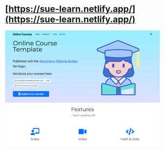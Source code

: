 # [https://sue-learn.netlify.app/](https://sue-learn.netlify.app/)

[![Screenshot](./preview.png)](https://wowchemy.com/hugo-themes/)
